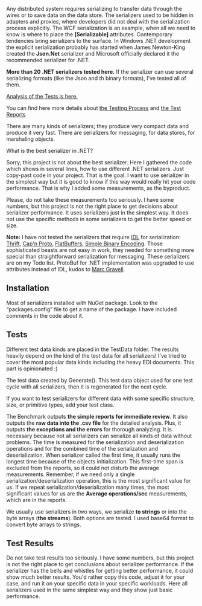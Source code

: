 Any distributed system requires serializing to transfer data through the wires or to save data on the data store. The serializers used to be hidden in adapters and proxies, where developers did not deal with the serialization process explicitly. The WCF serialization is an example, when all we need to know is where to place the **[Serializable]** attributes. Contemporary tendencies bring serializers to the surface. In Windows .NET development the explicit serialization probably has started when James Newton-King created the **Json.Net** serializer and Microsoft officially declared it the recommended serializer for .NET.

**More than 20 .NET serializers tested here.** If the serializer can use several serializing formats (like the Json and th binary formats), I've tested all of them.

[Analysis of the Tests is here.]( https://github.com/leo-gan/GLD.SerializerBenchmark/blob/master/GLD.SerializerBenchmark/Analysis.ipynb)

You can find here more details about [the Testing Process]( https://github.com/leo-gan/GLD.SerializerBenchmark/blob/master/GLD.SerializerBenchmark/Docs/ResultExplanations.md) and [the Test Reports]( https://github.com/leo-gan/GLD.SerializerBenchmark/blob/master/GLD.SerializerBenchmark/Docs/TestResults.txt)

There are many kinds of serializers; they produce very compact data and produce it very fast. There are serializers for messaging, for data stores, for marshaling objects. 

What is the best serializer in .NET?

Sorry, this project is not about the best serializer. Here I gathered the code which shows in several lines, how to use different .NET serializers. Just copy-past code in your project. That is the goal. I want to use serializer in the simplest way but it is good to know if this way would really hit your code performance. That is why I added some measurements, as the byproduct.

Please, do not take these measurements too seriously. I have some numbers, but this project is not the right place to get decisions about serializer performance. It uses serializers just in the simplest way. It does not use the specific methods in some serializers to get the better speed or size.

**Note:** I have not tested the serializers that require [IDL](http://en.wikipedia.org/wiki/Interface_description_language) for serialization: [Thrift](https://thrift.apache.org/), [Cap'n Proto](https://github.com/mgravell/capnproto-net), [FlatBuffers](https://github.com/google/flatbuffers), [Simple Binary Encoding](https://github.com/real-logic/simple-binary-encoding). Those sophisticated beasts are not easy in work, they needed for something more special than straightforward serialization for messaging. These serializers are on my Todo list. ProtoBuf for .NET implementation was upgraded to use attributes instead of IDL, kudos to [Marc Gravell](http://blog.marcgravell.com/). 

## Installation ##
Most of serializers installed with NuGet package. Look to the “packages.config” file to get a name of the package. I have included comments in the code about it.

## Tests ##
Different test data kinds are placed in the TestData folder. The results heavily depend on the kind of the test data for all serializers! I've tried to cover the most popular data kinds including the heavy EDI documents. This part is opinionated :) 

The test data created by Generate(). This test data object used for one test cycle with all serializers, then it is regenerated for the next cycle.

If you want to test serializers for different data with some specific structure, size, or primitive types, add your test class.

The Benchmark outputs **the simple reports for immediate review**. It also outputs the **raw data into the .csv file** for the detailed analysis. Plus, it outputs **the exceptions and the errors** for thorough analyzing. It is necessary because not all serializers can serialize all kinds of data without problems.
The time is measured for the serialization and deserialization operations and for the combined time of the serialization and deserialization. When serializer called the first time, it usually runs the longest time because of the objects initialization. This first-time span is excluded from the reports, so it could not disturb the average measurements. Remember, if we need only a single serialization/deserialization operation, this is the most significant value for us. If we repeat serialization/deserialization many times, the most significant values for us are the **Average operations/sec** measurements, which are in the reports.

We usually use serializers in two ways, we serialize **to strings** or into the byte arrays (**the streams**). Both options are tested. I used base64 format to convert byte arrays to strings. 

## Test Results ##
Do not take test results too seriously. I have some numbers, but this project is not the right place to get conclusions about serializer performance. If the serializer has the bells and whistles for getting better performance, it could show much better results. You'd rather copy this code, adjust it for your case, and run it on your specific data in your specific workloads. Here all serializers used in the same simplest way and they show just basic performance.
